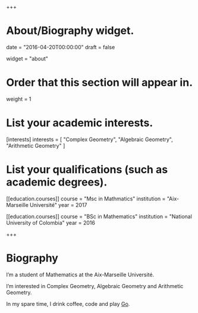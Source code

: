 +++
# About/Biography widget.

date = "2016-04-20T00:00:00"
draft = false

widget = "about"

# Order that this section will appear in.
weight = 1

# List your academic interests.
[interests]
  interests = [
    "Complex Geometry",
    "Algebraic Geometry",
    "Arithmetic Geometry"
]

# List your qualifications (such as academic degrees).
[[education.courses]]
  course = "Msc in Mathmatics"
  institution = "Aix-Marseille Université"
  year = 2017

[[education.courses]]
  course = "BSc in Mathematics"
  institution = "National University of Colombia"
  year = 2016
 
+++

# Biography

I’m a student of Mathematics at the Aix-Marseille Université.

I’m interested in Complex Geometry, Algebraic Geometry and Arithmetic Geometry.

In my spare time, I drink coffee, code and play [Go](http://en.wikipedia.org/wiki/Go_%28game%29).
